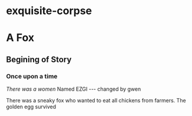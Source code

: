# exquisite-corpse

# A Fox
## Begining of Story 
### Once upon a time 
*There was a women*  Named EZGI --- changed by gwen

There was a sneaky fox who wanted to eat all chickens from farmers.
The golden egg survived

